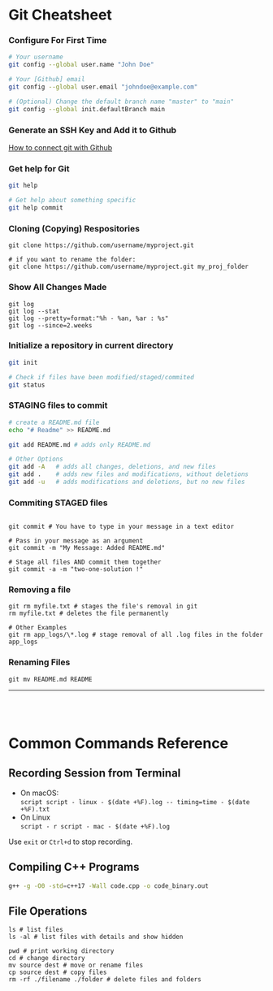 # Git Cheatsheet

### Configure For First Time

```bash
# Your username
git config --global user.name "John Doe"

# Your [Github] email
git config --global user.email "johndoe@example.com"

# (Optional) Change the default branch name "master" to "main"
git config --global init.defaultBranch main
```

### Generate an SSH Key and Add it to Github

[How to connect git with Github](https://docs.github.com/en/authentication/connecting-to-github-with-ssh)

### Get help for Git

```bash
git help

# Get help about something specific
git help commit
```

### Cloning (Copying) Respositories

```shell
git clone https://github.com/username/myproject.git

# if you want to rename the folder:
git clone https://github.com/username/myproject.git my_proj_folder
```

### Show All Changes Made

```shell
git log
git log --stat
git log --pretty=format:"%h - %an, %ar : %s"
git log --since=2.weeks
```

### Initialize a repository in current directory

```bash
git init

# Check if files have been modified/staged/commited
git status
```

### STAGING files to commit

```bash
# create a README.md file
echo "# Readme" >> README.md

git add README.md # adds only README.md

# Other Options
git add -A   # adds all changes, deletions, and new files
git add .    # adds new files and modifications, without deletions
git add -u   # adds modifications and deletions, but no new files
```

### Commiting STAGED files

```shell

git commit # You have to type in your message in a text editor

# Pass in your message as an argument
git commit -m "My Message: Added README.md"

# Stage all files AND commit them together
git commit -a -m "two-one-solution !"

```

### Removing a file

```shell
git rm myfile.txt # stages the file's removal in git
rm myfile.txt # deletes the file permanently

# Other Examples
git rm app_logs/\*.log # stage removal of all .log files in the folder app_logs
```

### Renaming Files

```shell
git mv README.md README
```
---
<br><br>
# Common Commands Reference

## Recording Session from Terminal

- On macOS: <br> `script script - linux - $(date +%F).log -- timing=time - $(date +%F).txt`
- On Linux <br> `script - r script - mac - $(date +%F).log`

Use `exit` or `Ctrl+d` to stop recording.

## Compiling C++ Programs

```bash
g++ -g -O0 -std=c++17 -Wall code.cpp -o code_binary.out
```

## File Operations

```
ls # list files
ls -al # list files with details and show hidden

pwd # print working directory
cd # change directory
mv source dest # move or rename files
cp source dest # copy files
rm -rf ./filename ./folder # delete files and folders
```
